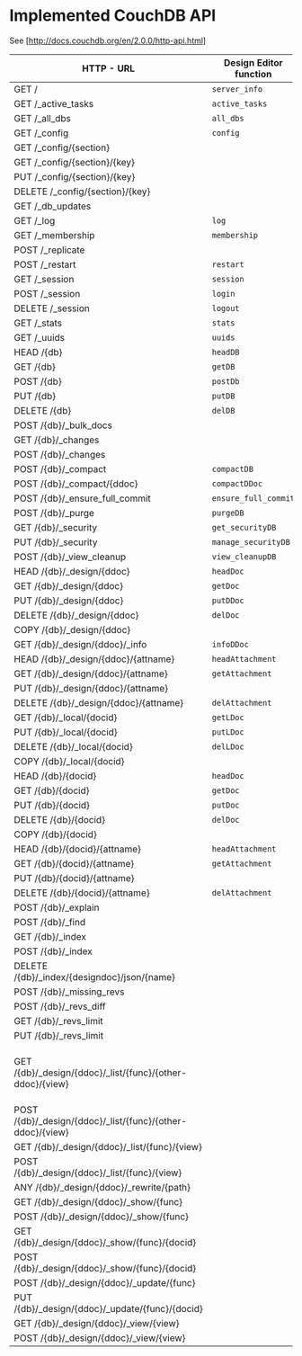Implemented CouchDB API
=======================

See [http://docs.couchdb.org/en/2.0.0/http-api.html]

| HTTP - URL | Design Editor function | Status |
|------------|------------------------|--------|
| GET /      | `server_info`          | :white_check_mark: |
| GET /_active_tasks | `active_tasks` | :white_check_mark: |
| GET /_all_dbs | `all_dbs` | :white_check_mark: |
| GET /_config | `config` | :white_check_mark: |
| GET /_config/{section} | |  |
| GET /_config/{section}/{key} | | |
| PUT /_config/{section}/{key} | | |
| DELETE /_config/{section}/{key} | | |
| GET /_db_updates | | |
| GET /_log | `log` | :white_check_mark: |
| GET /_membership | `membership` | :white_check_mark: |
| POST /_replicate | | |
| POST /_restart | `restart` | :white_check_mark: |
| GET /_session | `session` | :white_check_mark: |
| POST /_session | `login` | :white_check_mark: |
| DELETE /_session | `logout` | :white_check_mark: |
| GET /_stats | `stats` | :white_check_mark: |
| GET /_uuids | `uuids` | :white_check_mark: |
| HEAD /{db} | `headDB` | :white_check_mark: |
| GET /{db} | `getDB` | :white_check_mark: |
| POST /{db} | `postDb` | :white_check_mark: |
| PUT /{db} | `putDB` | :white_check_mark: |
| DELETE /{db} | `delDB` | :white_check_mark: |
| POST /{db}/_bulk_docs | | |
| GET /{db}/_changes | |  |
| POST /{db}/_changes | |  |
| POST /{db}/_compact | `compactDB` | :white_check_mark: |
| POST /{db}/_compact/{ddoc} | `compactDDoc` | :white_check_mark: |
| POST /{db}/_ensure_full_commit | `ensure_full_commit` | :white_check_mark: |
| POST /{db}/_purge | `purgeDB` | :white_check_mark: |
| GET /{db}/_security | `get_securityDB` | :white_check_mark: |
| PUT /{db}/_security | `manage_securityDB` | :white_check_mark: |
| POST /{db}/_view_cleanup | `view_cleanupDB` | :white_check_mark: |
| HEAD /{db}/_design/{ddoc}	| `headDoc` | :white_check_mark: |
| GET /{db}/_design/{ddoc} | `getDoc` | :white_check_mark: |
| PUT /{db}/_design/{ddoc} | `putDDoc` | :white_check_mark: |
| DELETE /{db}/_design/{ddoc}	| `delDoc` | :white_check_mark: |
| COPY /{db}/_design/{ddoc}	| | |
| GET /{db}/_design/{ddoc}/_info | `infoDDoc` | :white_check_mark: |
|	HEAD /{db}/_design/{ddoc}/{attname} | `headAttachment` | :white_check_mark: |
| GET /{db}/_design/{ddoc}/{attname} | `getAttachment` | :white_check_mark: |
| PUT /{db}/_design/{ddoc}/{attname} | | |
| DELETE /{db}/_design/{ddoc}/{attname} | `delAttachment` | :white_check_mark: |
| GET /{db}/_local/{docid} | `getLDoc` | :white_check_mark: |
| PUT /{db}/_local/{docid} | `putLDoc` | :white_check_mark: |
| DELETE /{db}/_local/{docid} | `delLDoc` | :white_check_mark: |
| COPY /{db}/_local/{docid} | | |
| HEAD /{db}/{docid} | `headDoc` | :white_check_mark: |
| GET /{db}/{docid} | `getDoc` | :white_check_mark: |
| PUT /{db}/{docid} | `putDoc` | :white_check_mark: |
| DELETE /{db}/{docid} | `delDoc` | :white_check_mark: |
| COPY /{db}/{docid} | | |
| HEAD /{db}/{docid}/{attname} | `headAttachment` | :white_check_mark: |
| GET /{db}/{docid}/{attname} | `getAttachment` | :white_check_mark: |
| PUT /{db}/{docid}/{attname} | | |
| DELETE /{db}/{docid}/{attname} | `delAttachment` | :white_check_mark: |
| POST /{db}/_explain | | |
|	POST /{db}/_find | | |
| GET /{db}/_index | | |
| POST /{db}/_index | | |
| DELETE /{db}/_index/{designdoc}/json/{name} | | |
| POST /{db}/_missing_revs | | |
| POST /{db}/_revs_diff | | |
| GET /{db}/_revs_limit | | |
| PUT /{db}/_revs_limit | | |
| GET /{db}/_design/{ddoc}/_list/{func}/{other-ddoc}/{view} | | - from here & bellow<br/>optional - |
| POST /{db}/_design/{ddoc}/_list/{func}/{other-ddoc}/{view} | | |
| GET /{db}/_design/{ddoc}/_list/{func}/{view} | | |
| POST /{db}/_design/{ddoc}/_list/{func}/{view} | | |
| ANY /{db}/_design/{ddoc}/_rewrite/{path} | | |
| GET /{db}/_design/{ddoc}/_show/{func} | | |
| POST /{db}/_design/{ddoc}/_show/{func} | | |
| GET /{db}/_design/{ddoc}/_show/{func}/{docid} | | |
| POST /{db}/_design/{ddoc}/_show/{func}/{docid} | | |
| POST /{db}/_design/{ddoc}/_update/{func} | | |
| PUT /{db}/_design/{ddoc}/_update/{func}/{docid} | | |
| GET /{db}/_design/{ddoc}/_view/{view} | | |
| POST /{db}/_design/{ddoc}/_view/{view} | | ??? |
